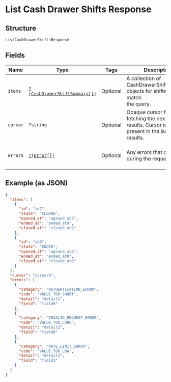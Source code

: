 
# List Cash Drawer Shifts Response

## Structure

`ListCashDrawerShiftsResponse`

## Fields

| Name | Type | Tags | Description | Getter | Setter |
|  --- | --- | --- | --- | --- | --- |
| `items` | [`?(CashDrawerShiftSummary[])`](/doc/models/cash-drawer-shift-summary.md) | Optional | A collection of CashDrawerShiftSummary objects for shifts that match<br>the query. | getItems(): ?array | setItems(?array items): void |
| `cursor` | `?string` | Optional | Opaque cursor for fetching the next page of results. Cursor is not<br>present in the last page of results. | getCursor(): ?string | setCursor(?string cursor): void |
| `errors` | [`?(Error[])`](/doc/models/error.md) | Optional | Any errors that occurred during the request. | getErrors(): ?array | setErrors(?array errors): void |

## Example (as JSON)

```json
{
  "items": [
    {
      "id": "id7",
      "state": "CLOSED",
      "opened_at": "opened_at5",
      "ended_at": "ended_at9",
      "closed_at": "closed_at9"
    },
    {
      "id": "id8",
      "state": "ENDED",
      "opened_at": "opened_at6",
      "ended_at": "ended_at0",
      "closed_at": "closed_at0"
    }
  ],
  "cursor": "cursor6",
  "errors": [
    {
      "category": "AUTHENTICATION_ERROR",
      "code": "VALUE_TOO_SHORT",
      "detail": "detail1",
      "field": "field9"
    },
    {
      "category": "INVALID_REQUEST_ERROR",
      "code": "VALUE_TOO_LONG",
      "detail": "detail2",
      "field": "field0"
    },
    {
      "category": "RATE_LIMIT_ERROR",
      "code": "VALUE_TOO_LOW",
      "detail": "detail3",
      "field": "field1"
    }
  ]
}
```

